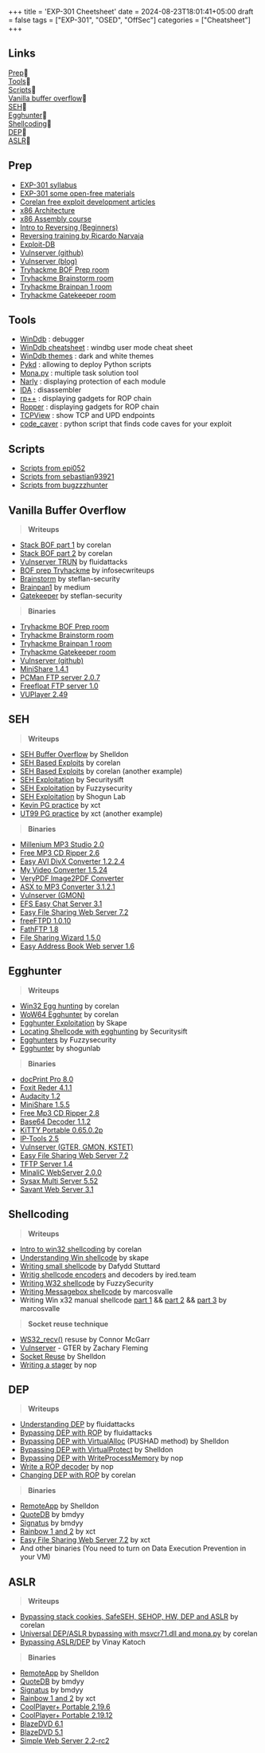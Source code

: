+++
title = 'EXP-301 Cheetsheet'
date = 2024-08-23T18:01:41+05:00
draft = false
tags = ["EXP-301", "OSED", "OffSec"]
categories = ["Cheatsheet"]
+++
## Links
[Prep](#prep)🔗\
[Tools](#tools)🔗\
[Scripts](#scripts)🔗\
[Vanilla buffer overflow](#vanilla-buffer-overflow)🔗\
[SEH](#seh)🔗\
[Egghunter](#egghunter)🔗\
[Shellcoding](#shellcoding)🔗\
[DEP](#dep)🔗\
[ASLR](#aslr)🔗

## Prep
- [EXP-301 syllabus](https://www.offsec.com/documentation/EXP301-syllabus.pdf)
- [EXP-301 some open-free materials](https://github.com/CyberSecurityUP/OSCE3-Complete-Guide#osed)
- [Corelan free exploit development articles](https://www.corelan.be/index.php/articles/)
- [x86 Architecture](https://docs.microsoft.com/en-us/windows-hardware/drivers/debugger/x86-architecture)
- [x86 Assembly course](https://www.udemy.com/course/x86-assembly-programming-from-ground-uptm/)
- [Intro to Reversing (Beginners)](https://youtube.com/playlist?list=PLMB3ddm5Yvh3gf_iev78YP5EPzkA3nPdL)
- [Reversing training by Ricardo Narvaja](http://ricardonarvaja.info/WEB/EXPLOITING%20Y%20REVERSING%20USANDO%20HERRAMIENTAS%20FREE/INGLES/)
- [Exploit-DB](https://www.exploit-db.com/)
- [Vulnserver (github)](https://github.com/stephenbradshaw/vulnserver)
- [Vulnserver (blog)](https://fluidattacks.com/blog/tags/vulnserver/)
- [Tryhackme BOF Prep room](https://tryhackme.com/room/bufferoverflowprep)
- [Tryhackme Brainstorm room](https://tryhackme.com/room/brainstorm)
- [Tryhackme Brainpan 1 room](https://tryhackme.com/room/brainpan)
- [Tryhackme Gatekeeper room](https://tryhackme.com/room/gatekeeper)


## Tools
- [WinDdb](https://developer.microsoft.com/zh-tw/windows/downloads/windows-sdk/) : debugger
- [WinDdb cheatsheet](https://blog.lamarranet.com/wp-content/uploads/2021/09/WinDbg-Cheat-Sheet.pdf) : windbg user mode cheat sheet
- [WinDdb themes](https://github.com/lololosys/windbg-theme) : dark and white themes
- [Pykd](https://github.com/Sh3lldon/EXP-301-cheat-sheets) : allowing to deploy Python scripts
- [Mona.py](https://github.com/corelan/mona) : multiple task solution tool
- [Narly](https://code.google.com/archive/p/narly/) : displaying protection of each module
- [IDA](https://hex-rays.com/) : disassembler
- [rp++](https://github.com/0vercl0k/rp) : displaying gadgets for ROP chain
- [Ropper](https://github.com/sashs/Ropper) : displaying gadgets for ROP chain
- [TCPView](https://learn.microsoft.com/en-us/sysinternals/downloads/tcpview) : show TCP and UPD endpoints
- [code_caver](https://github.com/nop-tech/code_caver) : python script that finds code caves for your exploit

## Scripts
- [Scripts from epi052](https://github.com/epi052/osed-scripts)
- [Scripts from sebastian93921](https://github.com/sebastian93921/OSED-Code-Snippets)
- [Scripts from bugzzzhunter](https://github.com/bugzzzhunter/OSEDscripts)

## Vanilla Buffer Overflow
>  **Writeups**
- [Stack BOF part 1](https://www.corelan.be/index.php/2009/07/19/exploit-writing-tutorial-part-1-stack-based-overflows/) by corelan
- [Stack BOF part 2](https://www.corelan.be/index.php/2009/07/23/writing-buffer-overflow-exploits-a-quick-and-basic-tutorial-part-2/) by corelan
- [Vulnserver TRUN](https://fluidattacks.com/blog/vulnserver-trun/) by fluidattacks
- [BOF prep Tryhackme](https://infosecwriteups.com/tryhackme-oscp-buffer-overflow-prep-overflow-1-19e000482f27) by infosecwriteups
- [Brainstorm](https://steflan-security.com/tryhackme-brainstorm-walkthrough/) by steflan-security
- [Brainpan1](https://dorian5.medium.com/tryhackme-com-brainpan-1-walkthrough-3c9648a18c31) by medium
- [Gatekeeper](https://steflan-security.com/tryhackme-gatekeeper-walkthrough/) by steflan-security

> **Binaries**
- [Tryhackme BOF Prep room](https://tryhackme.com/room/bufferoverflowprep)
- [Tryhackme Brainstorm room](https://tryhackme.com/room/brainstorm)
- [Tryhackme Brainpan 1 room](https://tryhackme.com/room/brainpan)
- [Tryhackme Gatekeeper room](https://tryhackme.com/room/gatekeeper)
- [Vulnserver (github)](https://github.com/stephenbradshaw/vulnserver)
- [MiniShare 1.4.1](https://www.exploit-db.com/apps/9fceb6fefd0f3ca1a8c36e97b6cc925d-PCMan.7z)
- [PCMan FTP server 2.0.7](https://www.exploit-db.com/apps/9fceb6fefd0f3ca1a8c36e97b6cc925d-PCMan.7z)
- [Freefloat FTP server 1.0](https://www.exploit-db.com/apps/687ef6f72dcbbf5b2506e80a375377fa-freefloatftpserver.zip)
- [VUPlayer 2.49](https://www.exploit-db.com/apps/39adeb7fa4711cd1cac8702fb163ded5-vuplayersetup.exe)

## SEH
> **Writeups**
- [SEH Buffer Overflow](https://shelldonsblog.wixsite.com/blog/post/seh-buffer-overflow) by Shelldon
- [SEH Based Exploits](https://www.corelan.be/index.php/2009/07/25/writing-buffer-overflow-exploits-a-quick-and-basic-tutorial-part-3-seh/) by corelan
- [SEH Based Exploits](https://www.corelan.be/index.php/2009/07/28/seh-based-exploit-writing-tutorial-continued-just-another-example-part-3b/) by corelan (another example)
- [SEH Exploitation](http://www.securitysift.com/windows-exploit-development-part-6-seh-exploits/) by Securitysift
- [SEH Exploitation](http://www.fuzzysecurity.com/tutorials/expDev/3.html) by Fuzzysecurity
- [SEH Exploitation](https://www.shogunlab.com/blog/2017/11/06/zdzg-windows-exploit-4.html) by Shogun Lab
- [Kevin PG practice](https://youtu.be/wwyoh2kEO9I) by xct
- [UT99 PG practice](https://youtu.be/sLXhzxiLZ4U) by xct (another example)

> **Binaries**
- [Millenium MP3 Studio 2.0](https://www.exploit-db.com/apps/3c35dc3d6067fcc50f118500eb116c0b-millennium1.exe)
- [Free MP3 CD Ripper 2.6](https://www.exploit-db.com/apps/64215b82be8bb2e749f95fec5b51d3e4-FMCRSetup-2.6.exe)
- [Easy AVI DivX Converter 1.2.2.4](https://www.exploit-db.com/apps/5ad3e3560df85ecf6622fe3c58fb0c35-easy_avi_converter.exe)
- [My Video Converter 1.5.24](https://www.exploit-db.com/apps/0c966e74828582db6029aee6dc59bbd5-my_video_converter.exe)
- [VeryPDF Image2PDF Converter](https://www.exploit-db.com/apps/3ef2cd6c64e6d94c90c907311fb49710-img2pdf.exe)
- [ASX to MP3 Converter 3.1.2.1](https://www.exploit-db.com/apps/b31a84e79d9941d89336b6708ef52a20-ASXtoMP3Converter_3121.exe)
- [Vulnserver (GMON)](https://github.com/stephenbradshaw/vulnserver)
- [EFS Easy Chat Server 3.1](https://www.exploit-db.com/apps/c682138ebbea9af7948a3f142bbd054b-ecssetup.exe)
- [Easy File Sharing Web Server 7.2](https://www.exploit-db.com/apps/60f3ff1f3cd34dec80fba130ea481f31-efssetup.exe)
- [freeFTPD 1.0.10](https://www.exploit-db.com/apps/f7915612721b0e8dad57bdfcb29ac9bb-freeFTPd.exe)
- [FathFTP 1.8](https://www.exploit-db.com/apps/2bc586294ef5b2e4c9972152ff3bd696-fttsetup1.8.exe)
- [File Sharing Wizard 1.5.0](https://www.exploit-db.com/apps/da3a3626f99a85f9ab59ab77f083ff80-fs-wizard-setup.exe)
- [Easy Address Book Web server 1.6](https://www.exploit-db.com/apps/69f77623bb32589fb5343f598b61bbd9-eabws.exe)

## Egghunter
> **Writeups**
- [Win32 Egg hunting](https://www.corelan.be/index.php/2010/01/09/exploit-writing-tutorial-part-8-win32-egg-hunting/) by corelan
- [WoW64 Egghunter](https://www.corelan.be/index.php/2011/11/18/wow64-egghunter/) by corelan
- [Egghunter Exploitation](http://www.hick.org/code/skape/papers/egghunt-shellcode.pdf) by Skape
- [Locating Shellcode with egghunting](http://www.securitysift.com/windows-exploit-development-part-5-locating-shellcode-egghunting/) by Securitysift
- [Egghunters](http://www.fuzzysecurity.com/tutorials/expDev/4.html) by Fuzzysecurity
- [Egghunter](https://www.shogunlab.com/blog/2017/09/02/zdzg-windows-exploit-3.html) by shogunlab

> **Binaries**
- [docPrint Pro 8.0](https://www.exploit-db.com/apps/560e231d212fdaef8e52471f94a5f014-docprint_pro_setup.exe)
- [Foxit Reder 4.1.1](https://www.exploit-db.com/apps/c45f09020652e1111f83c8c8bce35427-FoxitReader411_enu_Setup.exe)
- [Audacity 1.2](https://www.exploit-db.com/apps/d59f24b86431eeb25281bce7817783f1-audacity-win-1.2.6.exe)
- [MiniShare 1.5.5](https://www.exploit-db.com/apps/90a8c5b447f3867d1d22cb599ed17b59-minishare-1.5.5.zip)
- [Free Mp3 CD Ripper 2.8](https://www.itusoft.com/download/FMCRSetup.exe)
- [Base64 Decoder 1.1.2](https://www.exploit-db.com/apps/743169f20b96c32da77e5ff7129e54db-b64dec-1-1-2.zip)
- [KiTTY Portable 0.65.0.2p](https://www.exploit-db.com/apps/ab56d0b1672747878d5325afa9c46c74-KiTTYPortable_0.65.0.2_English.paf.exe)
- [IP-Tools 2.5](https://www.exploit-db.com/apps/4a83348f18a18ba34f9747648b550307-ip-tools.exe)
- [Vulnserver (GTER, GMON, KSTET)](https://github.com/stephenbradshaw/vulnserver)
- [Easy File Sharing Web Server 7.2](https://www.exploit-db.com/apps/60f3ff1f3cd34dec80fba130ea481f31-efssetup.exe)
- [TFTP Server 1.4](https://www.exploit-db.com/apps/f07b073307052ccfb02fe1af243bb229-tftpserverspV1.4.tar.gz)
- [MinaliC WebServer 2.0.0](https://www.exploit-db.com/apps/2b0e04c048c9b84b12f742ae38136de6-minalic.zip)
- [Sysax Multi Server 5.52](https://www.exploit-db.com/apps/7b5ab39544fb296c05c6ea19ca5a3bad-sysaxserv_setup5.52.msi)
- [Savant Web Server 3.1](https://www.exploit-db.com/apps/08e770b173aa41be27db2304ac0df846-Savant31.exe)

## Shellcoding
> **Writeups**
- [Intro to win32 shellcoding](https://www.corelan.be/index.php/2010/02/25/exploit-writing-tutorial-part-9-introduction-to-win32-shellcoding/) by corelan
- [Understanding Win shellcode](http://www.hick.org/code/skape/papers/win32-shellcode.pdf) by skape
- [Writing small shellcode](https://research.nccgroup.com/wp-content/uploads/2020/07/writing_small_shellcode.pdf) by Dafydd Stuttard
- [Writig shellcode encoders](https://www.ired.team/offensive-security/code-injection-process-injection/writing-custom-shellcode-encoders-and-decoders) and decoders by ired.team
- [Writing W32 shellcode](https://www.fuzzysecurity.com/tutorials/expDev/6.html) by FuzzySecurity
- [Writing Messagebox shellcode](https://marcosvalle.github.io/re/exploit/2019/01/19/messagebox-shellcode.html) by marcosvalle
- Writing Win x32 manual shellcode [part 1](https://marcosvalle.github.io/re/exploit/2018/10/20/windows-manual-shellcode-part1.html) && [part 2](https://marcosvalle.github.io/re/exploit/2018/10/21/windows-manual-shellcode-part2.html) && [part 3](https://marcosvalle.github.io/re/exploit/2018/10/21/windows-manual-shellcode-part3.html) by marcosvalle

> **Socket reuse technique**
- [WS32_recv()](https://connormcgarr.github.io/WS32_recv()-Reuse/) resuse by Connor McGarr
- [Vulnserver](https://zflemingg1.gitbook.io/undergrad-tutorials/walkthroughs-osce/vulnserver-gter-command) - GTER by Zachary Fleming
- [Socket Reuse](https://shelldonsblog.wixsite.com/blog/post/stack-buffer-overflow-socket-reuse) by Shelldon
- [Writing a stager](https://guidedhacking.com/threads/binary-exploit-development-3-writing-an-exploit-stager.20067/) by nop

## DEP
> **Writeups**
- [Understanding DEP](https://fluidattacks.com/blog/understanding-dep/) by fluidattacks
- [Bypassing DEP with ROP](https://fluidattacks.com/blog/bypassing-dep/) by fluidattacks
- [Bypassing DEP with VirtualAlloc](https://shelldonsblog.wixsite.com/blog/post/bypassing-dep-with-virtualalloc-pushad-method) (PUSHAD method) by Shelldon
- [Bypassing DEP with VirtualProtect](https://shelldonsblog.wixsite.com/blog/post/bypassing-dep-with-custom-rop-chain-virtualprotect) by Shelldon
- [Bypassing DEP with WriteProcessMemory](https://guidedhacking.com/threads/exploit-development-5-dep-bypass-with-writeprocessmemory.20164/) by nop
- [Write a ROP decoder](https://guidedhacking.com/threads/binary-exploit-development-6-writing-a-rop-decoder.20184/) by nop
- [Changing DEP with ROP](https://www.corelan.be/index.php/2010/06/16/exploit-writing-tutorial-part-10-chaining-dep-with-rop-the-rubikstm-cube/) by corelan

> **Binaries**
- [RemoteApp](https://github.com/Sh3lldon/RemoteApp) by Shelldon
- [QuoteDB](https://github.com/bmdyy/quote_db) by bmdyy
- [Signatus](https://github.com/bmdyy/signatus) by bmdyy
- [Rainbow 1 and 2](https://github.com/xct/vulnbins) by xct
- [Easy File Sharing Web Server 7.2](https://www.exploit-db.com/apps/60f3ff1f3cd34dec80fba130ea481f31-efssetup.exe) by xct
- And other binaries (You need to turn on Data Execution Prevention in your VM)

## ASLR
> **Writeups**
- [Bypassing stack cookies, SafeSEH, SEHOP, HW, DEP and ASLR](https://www.corelan.be/index.php/2009/09/21/exploit-writing-tutorial-part-6-bypassing-stack-cookies-safeseh-hw-dep-and-aslr/) by corelan
- [Universal DEP/ASLR bypassing with msvcr71.dll and mona.py](https://www.corelan.be/index.php/2011/07/03/universal-depaslr-bypass-with-msvcr71-dll-and-mona-py/) by corelan
- [Bypassing ASLR/DEP](https://www.exploit-db.com/docs/english/17914-bypassing-aslrdep.pdf) by Vinay Katoch

> **Binaries**
- [RemoteApp](https://github.com/Sh3lldon/RemoteApp) by Shelldon
- [QuoteDB](https://github.com/bmdyy/quote_db) by bmdyy
- [Signatus](https://github.com/bmdyy/signatus) by bmdyy
- [Rainbow 1 and 2](https://github.com/xct/vulnbins) by xct
- [CoolPlayer+ Portable 2.19.6](https://www.exploit-db.com/apps/e9d68d1ad9873339d6ef0fd5a2e1f0bd-CoolPlayerPlusPortable_2.19.6.paf.exe)
- [CoolPlayer+ Portable 2.19.12](https://www.exploit-db.com/apps/f23274df165e69006a1fca2e06aeae29-CoolPlayerPlusPortable_2.19.2.paf.exe)
- [BlazeDVD 6.1](https://www.exploit-db.com/apps/1c3c56049cc1d722825c5d7635b51029-BlazeDVD_50_Professional_TRIAL.exe)
- [BlazeDVD 5.1](https://www.exploit-db.com/apps/1c3c56049cc1d722825c5d7635b51029-BlazeDVD_50_Professional_TRIAL.exe)
- [Simple Web Server 2.2-rc2](https://www.exploit-db.com/apps/142ba80cfca8f99ac36c92535728844c-sws-2.2-rc2-i686.exe)